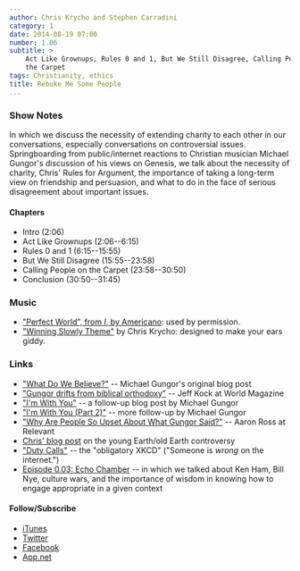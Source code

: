 ```yaml
---
author: Chris Krycho and Stephen Carradini
category: 1
date: 2014-08-19 07:00
number: 1.06
subtitle: >
    Act Like Grownups, Rules 0 and 1, But We Still Disagree, Calling People on
    the Carpet
tags: Christianity, ethics
title: Rebuke Me Some People
...
```


### Show Notes

In which we discuss the necessity of extending charity to each other in our
conversations, especially conversations on controversial issues. Springboarding
from public/internet reactions to Christian musician Michael Gungor's discussion
of his views on Genesis, we talk about the necessity of charity, Chris' Rules
for Argument, the importance of taking a long-term view on friendship and
persuasion, and what to do in the face of serious disagreement about important
issues.

#### Chapters

  - Intro (2:06)
  - Act Like Grownups (2:06--6:15)
  - Rules 0 and 1 (6:15--15:55)
  - But We Still Disagree (15:55--23:58)
  - Calling People on the Carpet (23:58--30:50)
  - Conclusion (30:50--31:45)

### Music

  - ["Perfect World", from *I*, by Americano]\: used by permission.
  - ["Winning Slowly Theme"] by Chris Krycho: designed to make your ears giddy.

["Perfect World", from *I*, by Americano]: //americo.bandcamp.com "Listen or download on BandCamp"
["Winning Slowly Theme"]: //soundcloud.com/chriskrycho/winning-slowly

### Links

  - ["What Do We Believe?"] -- Michael Gungor's original blog post
  - ["Gungor drifts from biblical orthodoxy"] -- Jeff Kock at World Magazine
  - ["I'm With You"] -- a follow-up blog post by Michael Gungor
  - ["I'm With You (Part 2)"] -- more follow-up by Michael Gungor
  - ["Why Are People So Upset About What Gungor Said?"] -- Aaron Ross at
    Relevant
  - [Chris' blog post](//www.chriskrycho.com/2014/earth-age-inerrancy.html)
    on the young Earth/old Earth controversy
  - ["Duty Calls"](//xkcd.com/386/) -- the "obligatory XKCD" ("Someone is
    *wrong* on the internet.")
  - [Episode 0.03: Echo Chamber][0.03] -- in which we talked about Ken Ham, Bill
    Nye, culture wars, and the importance of wisdom in knowing how to engage
    appropriate in a given context

["What Do We Believe?"]: //gungormusic.com/2014/02/what-do-we-believe/
["Gungor drifts from biblical orthodoxy"]: //www.worldmag.com/2014/08/gungor_drifts_from_biblical_orthodoxy
["I'm With You"]: //gungormusic.com/2014/08/im-with-you/
["I'm With You (Part 2)"]: //gungormusic.com/2014/08/im-with-you-part-2/
["Why Are People So Upset About What Gungor Said?"]: //www.relevantmagazine.com/current/why-are-people-so-upset-about-what-gungor-said
[0.03]: //www.winningslowly.org/0.03/

#### Follow/Subscribe

  - [iTunes](//itunes.apple.com/us/podcast/winning-slowly/id807603957?mt=2)
  - [Twitter](//twitter.com/winningslowly)
  - [Facebook](//www.facebook.com/winningslowlypodcast)
  - [App.net](//alpha.app.net/winningslowly)
